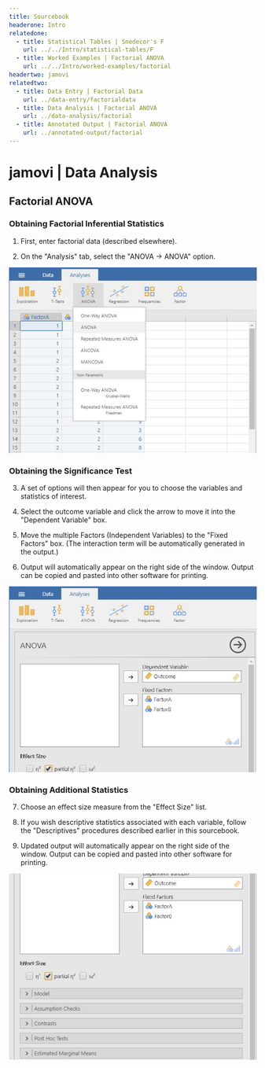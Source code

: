 ```yaml
---
title: Sourcebook
headerone: Intro
relatedone:
  - title: Statistical Tables | Snedecor's F
    url: ../../Intro/statistical-tables/F
  - title: Worked Examples | Factorial ANOVA
    url: ../../Intro/worked-examples/factorial
headertwo: jamovi
relatedtwo:
  - title: Data Entry | Factorial Data
    url: ../data-entry/factorialdata
  - title: Data Analysis | Factorial ANOVA
    url: ../data-analysis/factorial
  - title: Annotated Output | Factorial ANOVA
    url: ../annotated-output/factorial
---
```


# jamovi | Data Analysis

## Factorial ANOVA

### Obtaining Factorial Inferential Statistics

1. First, enter factorial data (described elsewhere). 

2. On the "Analysis" tab, select the "ANOVA → ANOVA" option.

<p align="center"><kbd><img src="factorial1.png"></kbd></p>

### Obtaining the Significance Test 

3. A set of options will then appear for you to choose the variables and statistics of interest.

4. Select the outcome variable and click the arrow to move it into the "Dependent Variable" box. 

5. Move the multiple Factors (Independent Variables) to the "Fixed Factors" box. (The interaction term will be automatically generated in the output.)

6. Output will automatically appear on the right side of the window. Output can be copied and pasted into other software for printing.

<p align="center"><kbd><img src="factorial2.png"></kbd></p>

### Obtaining Additional Statistics

7. Choose an effect size measure from the "Effect Size" list.

8. If you wish descriptive statistics associated with each variable, follow the "Descriptives" procedures described earlier in this sourcebook.

9. Updated output will automatically appear on the right side of the window. Output can be copied and pasted into other software for printing.

<p align="center"><kbd><img src="factorial3.png"></kbd></p>
